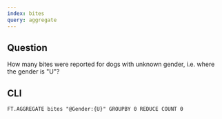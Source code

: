 ```yaml
---
index: bites
query: aggregate
---
```


## Question

How many bites were reported for dogs with unknown gender, i.e. where the gender is "U"?

## CLI

```
FT.AGGREGATE bites "@Gender:{U}" GROUPBY 0 REDUCE COUNT 0
```